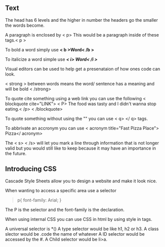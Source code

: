## Text

The head has 6 levels and the higher in number the headers go the smaller the words become.

A paragraph is enclosed by < p>  This would be a paragraph inside of these tags.< p >

To bold a word simply use **< b >Word< /b >**

To italicize a word simple use ***< i> Word< /i >***

Visual editors can be used to help get a presenataion of how ones code can look.

< strong > between words means the word/ sentence has a meaning and will be bold < /strong>

To quote cite something using a web link you can use the following 
< blockquote cite="LINK">
< P> The food was tasty and I didn't wanna stop eating.< /p>
< /blockquote>

To quote something without using the "" you can use < q> </ q> tags.

To abbrivate an accronym you can use < acronym title="Fast Pizza Place"> Pizza</ acronym>

The < s> < /s> will let you mark a line through information that is not longer valid but you would still like to keep because it may have an importance in the future.

## Introducing CSS

Cascade Style Sheets allow you to design a website and make it look nice.

When wanting to access a specific area use a selector
> p{
  font-family: Arial;
}

The P is the selector and the font-family is the declaration. 

When using internal CSS you can use CSS in html by using style in tags.

A universal selector is *()
A type selector would be like h1, h2 or h3.
A class slector would be .code the name of whatever
A ID selector would be accessed by the #.
A Child selector would be li>a.

